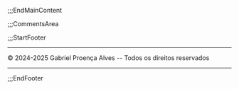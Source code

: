 

;;;EndMainContent

;;;CommentsArea

;;;StartFooter

---

© 2024-2025 Gabriel Proença Alves -- Todos os direitos reservados

---

;;;EndFooter
